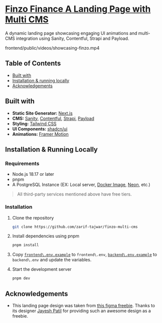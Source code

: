 # [Finzo Finance A Landing Page with Multi CMS](https://finzo-multi-cms.vercel.app/)

A dynamic landing page showcasing engaging UI animations and multi-CMS integration using Sanity, Contentful, Strapi and Payload.

frontend/public/videos/showcasing-finzo.mp4

## Table of Contents

- [Built with](#built-with)
- [Installation & running locally](#installation--running-locally)
- [Acknowledgements](#acknowledgements)

## Built with

- **Static Site Generator:** [Next.js](https://nextjs.org)
- **CMS:** [Sanity](https://www.sanity.io/), [Contentful](https://www.contentful.com/), [Strapi](https://strapi.io/), [Payload](https://payloadcms.com/)
- **Styling:** [Tailwind CSS](https://tailwindcss.com/)
- **UI Components:** [shadcn/ui](https://ui.shadcn.com)
- **Animations:** [Framer Motion](https://www.framer.com/motion/)

## Installation & Running Locally

### Requirements

- Node.js 18.17 or later
- pnpm
- A PostgreSQL Instance (EX: Local server, [Docker Image](https://hub.docker.com/_/postgres), [Neon](https://neon.tech/), etc.)

> All third-party services mentioned above have free tiers.

### Installation

1. Clone the repository

   ```bash
   git clone https://github.com/zarif-tajwar/finzo-multi-cms
   ```

2. Install dependencies using pnpm

   ```bash
   pnpm install
   ```

3. Copy [`frontend\.env.example`](./frontend/.env.example) to `frontend\.env`, [`backend\.env.example`](./backend/.env.example) to `backend\.env` and update the variables.

4. Start the development server

   ```bash
   pnpm dev
   ```

## Acknowledgements

- This landing page design was taken from [this figma freebie](https://www.figma.com/community/file/1311612149566576533/finzo-finance-and-bank-website-landing-page-ui-kit). Thanks to its designer [Jayesh Patil](https://www.figma.com/@jayeshpatil) for providing such an awesome design as a freebie.
